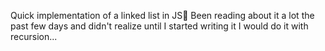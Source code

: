 Quick implementation of a linked list in JS🥳
Been reading about it a lot the past few days and didn't realize until I started writing it I would do it with recursion...
